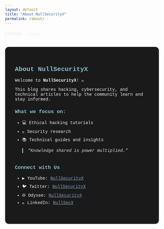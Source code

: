 ```yaml
---
layout: default
title: "About NullSecurityX"
permalink: /about/
---
```


<!-- HEADER / NAVIGATION -->
<header style="display: flex; justify-content: space-between; align-items: center; margin-bottom: 2rem;">
  <div>
    <a href="{{ "/" | relative_url }}" style="text-decoration: none; color: #f0f0f0; font-weight: bold; font-size: 1.2rem;">Home</a>
    <a href="{{ "/about/" | relative_url }}" style="text-decoration: none; color: #f0f0f0; margin-left: 1rem;">About</a>
  </div>
</header>

<article class="about-content" style="background-color:#1a1a1a; color:#f0f0f0; padding:2rem; border-radius:12px; max-width:800px; margin:auto; font-family: 'Courier New', monospace;">

# About NullSecurityX

Welcome to **NullSecurityX**! 👾  

This blog shares hacking, cybersecurity, and technical articles to help the community learn and stay informed.  

### What we focus on:

- 💻 Ethical hacking tutorials  
- 🔐 Security research  
- 📚 Technical guides and insights  

> “Knowledge shared is power multiplied.”

---

### Connect with Us

- ▶️ YouTube: [NullSecurityX](https://www.youtube.com/@nullsecurityx)  
- 🐦 Twitter: [NullSecurityX](https://twitter.com/NullSecurityX)  
- 🌐 Odysee: [NullSecurityX](https://odysee.com/@NullSecurityX:0)  
- 🔗 LinkedIn: [NullSecX](https://www.linkedin.com/company/nullsecx/)

---

<style>
.about-content h1, .about-content h2, .about-content h3 {
  color: #88c0d0; /* neon-mavi başlıklar */
}

.about-content a {
  color: #81a1c1;
  text-decoration: underline;
}

.about-content a:hover {
  color: #5e81ac;
}

.about-content blockquote {
  border-left: 3px solid #88c0d0;
  padding-left: 1rem;
  color: #d8dee9;
  font-style: italic;
}

.about-content ul li {
  margin-bottom: 0.5rem;
}
</style>
